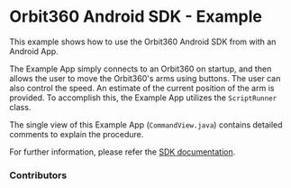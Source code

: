 # Orbit360 Android SDK - Example

This example shows how to use the Orbit360 Android SDK from with an Android App. 

The Example App simply connects to an Orbit360 on startup, and then allows the user to move the Orbit360's arms using buttons. The user can also control the speed. An estimate of the current position of the arm is provided. To accomplish this, the Example App utilizes the `ScriptRunner` class. 

The single view of this Example App (`CommandView.java`) contains detailed comments to explain the procedure. 

For further information, please refer the [SDK documentation](https://github.com/dscvr.com/orbit-360-android).

### Contributors

